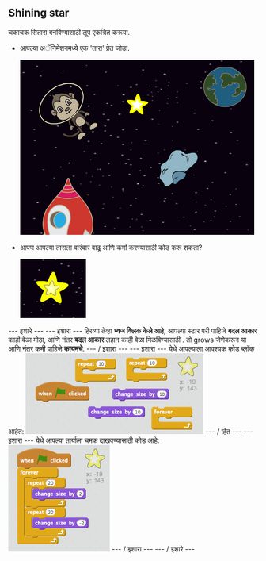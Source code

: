 ## Shining star

चकाचक सितारा बनविण्यासाठी लूप एकत्रित करूया.

+ आपल्या अॅनिमेशनमध्ये एक 'तारा' प्रेत जोडा.
    
    ![एक स्टार प्रेत जोडणे](images/space-star-sprite.png)

+ आपण आपल्या ताराला वारंवार वाढू आणि कमी करण्यासाठी कोड करू शकता?
    
    ![चमकणारे तारा परीक्षण करत आहे](images/space-star-test.png)

\--- इशारे \--- \--- इशारा \--- हिरव्या तेव्हा **ध्वज क्लिक केले आहे**, आपल्या स्टार परी पाहिजे **बदल आकार** काही वेळा मोठा, आणि नंतर **बदल आकार** लहान काही वेळा मिळविण्यासाठी . तो grows जेणेकरून या आणि नंतर कमी पाहिजे **कायमचे**. \--- / इशारा \--- \--- इशारा \--- येथे आपल्याला आवश्यक कोड ब्लॉक आहेत: ![Blocks for a shining star](images/space-star-blocks.png) \--- / हिंत \--- \--- इशारा \--- येथे आपल्या तार्याला चमक दाखवण्यासाठी कोड आहे: ![Code for a shining star](images/space-star-code.png) \--- / इशारा \--- \--- / इशारे \---